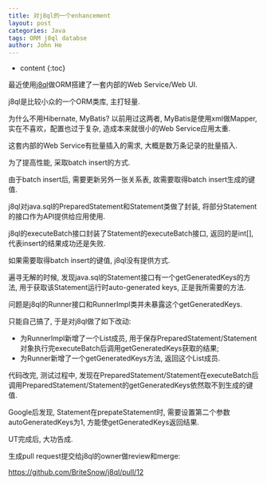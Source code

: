 ```yaml
---
title: 对j8ql的一个enhancement
layout: post
categories: Java
tags: ORM j8ql databse
author: John He
---
```


* content
{:toc}

最近使用[j8ql](https://github.com/BriteSnow/j8ql "j8ql")做ORM搭建了一套内部的Web Service/Web UI.

j8ql是比较小众的一个ORM类库, 主打轻量.

为什么不用Hibernate, MyBatis? 以前用过这两者, MyBatis是使用xml做Mapper, 实在不喜欢，配置也过于复杂, 造成本来就很小的Web Service应用太重.

这套内部的Web Service有批量插入的需求, 大概是数万条记录的批量插入.

为了提高性能, 采取batch insert的方式.

由于batch insert后, 需要更新另外一张关系表, 故需要取得batch insert生成的键值.

j8ql对java.sql的PreparedStatement和Statement类做了封装, 将部分Statement的接口作为API提供给应用使用.

j8ql的executeBatch接口封装了Statement的executeBatch接口, 返回的是int[], 代表insert的结果成功还是失败.

如果需要取得batch insert的键值, j8ql没有提供方式.

遍寻无解的时候, 发现java.sql的Statement接口有一个getGeneratedKeys的方法, 用于获取该Statement运行时auto-generated keys, 正是我所需要的方法.

问题是j8ql的Runner接口和RunnerImpl类并未暴露这个getGeneratedKeys.

只能自己搞了, 于是对j8ql做了如下改动:

- 为RunnerImpl新增了一个List<Record>成员, 用于保存PreparedStatement/Statement对象执行完executeBatch后调用getGeneratedKeys获取的结果;
- 为Runner新增了一个getGeneratedKeys方法, 返回这个List<Record>成员.

代码改完, 测试过程中, 发现在PreparedStatement/Statement在executeBatch后调用PreparedStatement/Statement的getGeneratedKeys依然取不到生成的键值.

Google后发现, Statement在prepateStatement时, 需要设置第二个参数autoGeneratedKeys为1, 方能使getGeneratedKeys返回结果.

UT完成后, 大功告成.

生成pull request提交给j8ql的owner做review和merge:

https://github.com/BriteSnow/j8ql/pull/12




